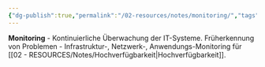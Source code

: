 ```yaml
---
{"dg-publish":true,"permalink":"/02-resources/notes/monitoring/","tags":["früherkennung/probleme","sicherheit/it-sicherheit","überwachung/systeme"],"noteIcon":"","updated":"2025-10-29T12:59:08.362+01:00"}
---
```



**Monitoring** - Kontinuierliche Überwachung der IT-Systeme.
Früherkennung von Problemen - Infrastruktur-, Netzwerk-, Anwendungs-Monitoring für [[02 - RESOURCES/Notes/Hochverfügbarkeit\|Hochverfügbarkeit]].